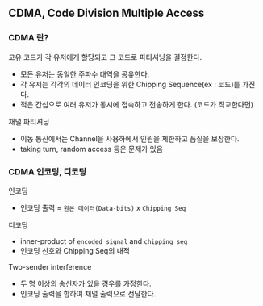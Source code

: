 ## CDMA, Code Division Multiple Access

### CDMA 란?
고유 코드가 각 유저에게 할당되고 그 코드로 파티셔닝을 결정한다.
- 모든 유저는 동일한 주파수 대역을 공유한다.
- 각 유저는 각각의 데이터 인코딩을 위한 Chipping Sequence(ex : 코드)를 가진다.
- 적은 간섭으로 여러 유저가 동시에 접속하고 전송하게 한다. (코드가 직교한다면)

채널 파티셔닝
- 이동 통신에서는 Channel을 사용하에서 인원을 제한하고 품질을 보장한다.
- taking turn, random access 등은 문제가 있음

### CDMA 인코딩, 디코딩
인코딩 
- 인코딩 출력 = `원본 데이터(Data-bits)` x `Chipping Seq`

디코딩
- inner-product of `encoded signal` and `chipping seq`
- 인코딩 신호와 Chipping Seq의 내적

Two-sender interference
- 두 명 이상의 송신자가 있을 경우를 가정한다.
- 인코딩 출력을 합하여 채널 출력으로 전달한다.